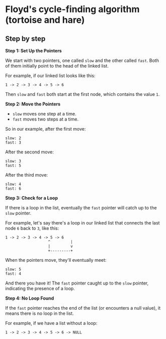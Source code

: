 # Floyd's cycle-finding algorithm (tortoise and hare) 
## Step by step

**Step 1: Set Up the Pointers**

We start with two pointers, one called `slow` and the other called `fast`. Both of them initially point to the head of the linked list.

For example, if our linked list looks like this:

```
1 -> 2 -> 3 -> 4 -> 5 -> 6
```

Then `slow` and `fast` both start at the first node, which contains the value `1`.

**Step 2: Move the Pointers**

- `slow` moves one step at a time.
- `fast` moves two steps at a time.

So in our example, after the first move:

```
slow: 2
fast: 3
```

After the second move:

```
slow: 3
fast: 5
```

After the third move:

```
slow: 4
fast: 6
```

**Step 3: Check for a Loop**

If there is a loop in the list, eventually the `fast` pointer will catch up to the `slow` pointer.

For example, let's say there's a loop in our linked list that connects the last node `6` back to `3`, like this:

```
1 -> 2 -> 3 -> 4 -> 5 -> 6
                   ^         |
                   |         v
                   +---------+
```

When the pointers move, they'll eventually meet:

```
slow: 5
fast: 4
```

And there you have it! The `fast` pointer caught up to the `slow` pointer, indicating the presence of a loop.

**Step 4: No Loop Found**

If the `fast` pointer reaches the end of the list (or encounters a null value), it means there is no loop in the list.

For example, if we have a list without a loop:

```
1 -> 2 -> 3 -> 4 -> 5 -> 6 -> NULL
```
